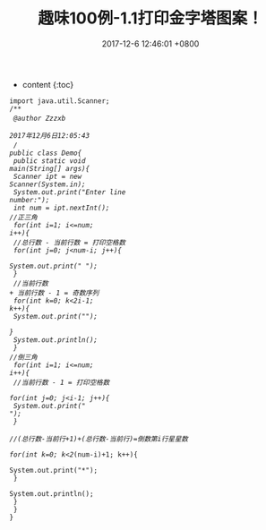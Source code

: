 ﻿---
layout: post
title:  "趣味100例-1.1打印金字塔图案！"
date:   2017-12-6 12:46:01 +0800
categories: 100 examples of Java fun
tag: 变幻多姿的图案
---

* content
{:toc}


<code>import java.util.Scanner;</code><br>
<code>/**</code><br>
<code> *@author Zzzxb</code><br>
<code> *2017年12月6日12:05:43</code><br>
<code> */</code><br>
<code>public class Demo{</code><br>
<code>	public static void main(String[] args){</code><br>
<code>		Scanner ipt = new Scanner(System.in);</code><br>
<code>		System.out.print("Enter line number:");</code><br>
<code>		int num = ipt.nextInt();</code><br>
<code>//正三角</code><br>
<code>		for(int i=1; i<=num; i++){</code><br>
<code>			//总行数 - 当前行数 = 打印空格数</code><br>
<code>			for(int j=0; j<num-i; j++){</code><br>
<code>				System.out.print(" ");</code><br>
<code>			}</code><br>
<code>			//当前行数 + 当前行数 - 1 = 奇数序列</code><br>
<code>			for(int k=0; k<2*i-1; k++){</code><br>
<code>				System.out.print("*");</code><br>
<code>			}</code><br>
<code>			System.out.println();</code><br>
<code>		}</code><br>
<code>//倒三角</code><br>
<code>		for(int i=1; i<=num; i++){</code><br>
<code>			//当前行数 - 1 = 打印空格数</code><br>
<code>			for(int j=0; j<i-1; j++){</code><br>
<code>				System.out.print(" ");</code><br>
<code>			}</code><br>
<code>			//(总行数-当前行+1)+(总行数-当前行)=倒数第i行星星数</code><br>
<code>			for(int k=0; k<2*(num-i)+1; k++){</code><br>
<code>				System.out.print("*");</code><br>
<code>			}</code><br>
<code>			System.out.println();</code><br>
<code>		}</code><br>
<code>	}</code><br>
<code>}</code><br>
